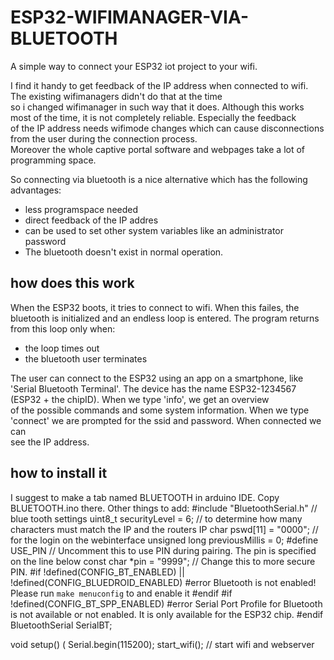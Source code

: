 # ESP32-WIFIMANAGER-VIA-BLUETOOTH
A simple way to connect your ESP32 iot project to your wifi.

I find it handy to get feedback of the IP address when connected to wifi. The existing wifimanagers didn't do that at the time<br>
so i changed wifimanager in such way that it does. Although this works most of the time, it is not completely reliable. Especially the feedback<br>
of the IP address needs wifimode changes which can cause disconnections from the user during the connection process.<br>
Moreover the whole captive portal software and webpages take a lot of programming space. 

So connecting via bluetooth is a nice alternative which has the following advantages:
- less programspace needed
- direct feedback of the IP addres
- can be used to set other system variables like an administrator password
- The bluetooth doesn't exist in normal operation.
## how does this work ##
When the ESP32 boots, it tries to connect to wifi. When this failes, the bluetooth is initialized and an endless loop is entered.
The program returns from this loop only when:
- the loop times out
- the bluetooth user terminates

The user can connect to the ESP32 using an app on a smartphone, like 'Serial Bluetooth Terminal'. The device has the name ESP32-1234567 (ESP32 + the chipID). When we type 'info', we get an overview<br>
of the possible commands and some system information. When we type 'connect' we are prompted for the ssid and password. When connected we can<br>
see the IP address.

## how to install it ##
I suggest to make a tab named BLUETOOTH in arduino IDE. Copy BLUETOOTH.ino there.
Other things to add:
#include "BluetoothSerial.h"
// blue tooth settings 
uint8_t securityLevel = 6; // to determine how many characters must match the IP and the routers IP
char pswd[11] = "0000";  // for the login on the webinterface
unsigned long previousMillis = 0;
#define USE_PIN // Uncomment this to use PIN during pairing. The pin is specified on the line below
const char *pin = "9999"; // Change this to more secure PIN.
#if !defined(CONFIG_BT_ENABLED) || !defined(CONFIG_BLUEDROID_ENABLED)
#error Bluetooth is not enabled! Please run `make menuconfig` to and enable it
#endif
#if !defined(CONFIG_BT_SPP_ENABLED)
  #error Serial Port Profile for Bluetooth is not available or not enabled. It is only available for the ESP32 chip.
#endif
BluetoothSerial SerialBT;

void setup() (
  Serial.begin(115200);
  start_wifi(); // start wifi and webserver

